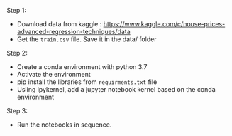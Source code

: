 Step 1: 

- Download data from kaggle : https://www.kaggle.com/c/house-prices-advanced-regression-techniques/data
- Get the `train.csv` file. Save it in the data/ folder

Step 2:

- Create a conda environment with python 3.7 
- Activate the environment
- pip install the libraries from `requirments.txt` file
- Usiing ipykernel, add a jupyter notebook kernel based on the conda environment

Step 3:

- Run the notebooks in sequence.